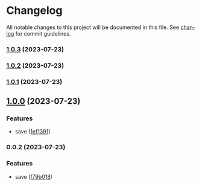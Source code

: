# Changelog

All notable changes to this project will be documented in this file. See [chan-log](https://github.com/conventional-changelog/chan-log) for commit guidelines.

### [1.0.3](https://github.com/YanPanMichael/cpack/compare/v1.0.2...v1.0.3) (2023-07-23)

### [1.0.2](https://github.com/YanPanMichael/cpack/compare/v1.0.1...v1.0.2) (2023-07-23)

### [1.0.1](https://github.com/YanPanMichael/cpack/compare/v1.0.0...v1.0.1) (2023-07-23)

## [1.0.0](https://github.com/YanPanMichael/cpack/compare/v0.0.2...v1.0.0) (2023-07-23)


### Features

* save ([1ef1391](https://github.com/YanPanMichael/cpack/commit/1ef1391e7d14baf90d9b9c23af94a173cb699f60))

### 0.0.2 (2023-07-23)


### Features

* save ([f79b018](https://github.com/YanPanMichael/cpack/commit/f79b0188003c1e0b0f96776727a809402b3f5dbb))
